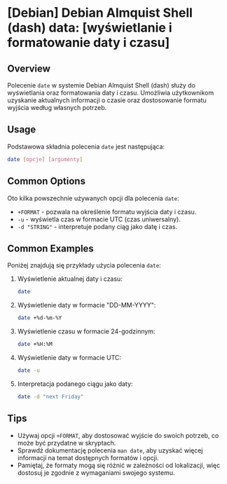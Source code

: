 # [Debian] Debian Almquist Shell (dash) data: [wyświetlanie i formatowanie daty i czasu]

## Overview
Polecenie `date` w systemie Debian Almquist Shell (dash) służy do wyświetlania oraz formatowania daty i czasu. Umożliwia użytkownikom uzyskanie aktualnych informacji o czasie oraz dostosowanie formatu wyjścia według własnych potrzeb.

## Usage
Podstawowa składnia polecenia `date` jest następująca:

```bash
date [opcje] [argumenty]
```

## Common Options
Oto kilka powszechnie używanych opcji dla polecenia `date`:

- `+FORMAT` - pozwala na określenie formatu wyjścia daty i czasu.
- `-u` - wyświetla czas w formacie UTC (czas uniwersalny).
- `-d "STRING"` - interpretuje podany ciąg jako datę i czas.

## Common Examples
Poniżej znajdują się przykłady użycia polecenia `date`:

1. Wyświetlenie aktualnej daty i czasu:
   ```bash
   date
   ```

2. Wyświetlenie daty w formacie "DD-MM-YYYY":
   ```bash
   date +%d-%m-%Y
   ```

3. Wyświetlenie czasu w formacie 24-godzinnym:
   ```bash
   date +%H:%M
   ```

4. Wyświetlenie daty w formacie UTC:
   ```bash
   date -u
   ```

5. Interpretacja podanego ciągu jako daty:
   ```bash
   date -d "next Friday"
   ```

## Tips
- Używaj opcji `+FORMAT`, aby dostosować wyjście do swoich potrzeb, co może być przydatne w skryptach.
- Sprawdź dokumentację polecenia `man date`, aby uzyskać więcej informacji na temat dostępnych formatów i opcji.
- Pamiętaj, że formaty mogą się różnić w zależności od lokalizacji, więc dostosuj je zgodnie z wymaganiami swojego systemu.